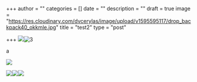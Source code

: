 +++
author = ""
categories = []
date = ""
description = ""
draft = true
image = "https://res.cloudinary.com/dvcerylas/image/upload/v1595595117/drop_backpack40_okkmle.jpg"
title = "test2"
type = "post"

+++
![](https://res.cloudinary.com/dvcerylas/image/upload/v1595594544/samples/landscapes/landscape-panorama.jpg)![3](/v1595595117/drop_backpack40_okkmle.jpg "2")

a

![](https://res.cloudinary.com/dvcerylas/image/upload/v1595594541/samples/cloudinary-group.jpg)

![](https://res.cloudinary.com/dvcerylas/image/upload/v1595595877/tesr_o4tfos.jpg)![](https://res.cloudinary.com/dvcerylas/image/upload/c_scale,w_1000/v1595604115/tesr%E3%81%AE%E3%82%B3%E3%83%92%E3%82%9A%E3%83%BC_vqxbm2.jpg)![](https://res.cloudinary.com/dvcerylas/image/upload/c_scale,w_1000/v1595604681/%E3%82%B9%E3%82%AF%E3%83%AA%E3%83%BC%E3%83%B3%E3%82%B7%E3%83%A7%E3%83%83%E3%83%88_2020-06-30_1.05.14_yyjpnl.jpg)
